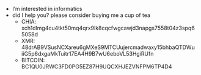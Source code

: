- I’m interested in informatics
- did I help you? please consider buying me a cup of tea
  - CHIA: xch1dlmg4cu4tkt50mq4qrx9lk8cqcfwgcawjd3napgs7558t04z3spq65058d
  - XMR: 48drAB9VSusNCXareu6gMXeS9MTCUujercmadwaxy15bhbaQTDWuiiG5p6dxgaMkTuitr17EA4H9B7wU6eboVL53HgiRUfn
  - BITCOIN: BC1QU0JRWC3FD0PG5EZ87H9UQCXHJEZVNFPM6TP4D4
